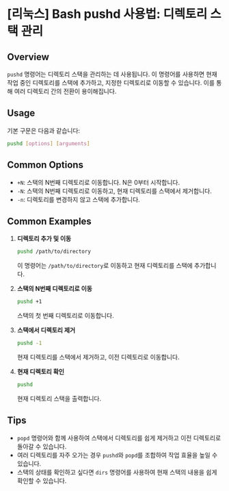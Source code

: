 # [리눅스] Bash pushd 사용법: 디렉토리 스택 관리

## Overview
`pushd` 명령어는 디렉토리 스택을 관리하는 데 사용됩니다. 이 명령어를 사용하면 현재 작업 중인 디렉토리를 스택에 추가하고, 지정한 디렉토리로 이동할 수 있습니다. 이를 통해 여러 디렉토리 간의 전환이 용이해집니다.

## Usage
기본 구문은 다음과 같습니다:
```bash
pushd [options] [arguments]
```

## Common Options
- `+N`: 스택의 N번째 디렉토리로 이동합니다. N은 0부터 시작합니다.
- `-N`: 스택의 N번째 디렉토리로 이동하고, 현재 디렉토리를 스택에서 제거합니다.
- `-n`: 디렉토리를 변경하지 않고 스택에 추가합니다.

## Common Examples
1. **디렉토리 추가 및 이동**
   ```bash
   pushd /path/to/directory
   ```
   이 명령어는 `/path/to/directory`로 이동하고 현재 디렉토리를 스택에 추가합니다.

2. **스택의 N번째 디렉토리로 이동**
   ```bash
   pushd +1
   ```
   스택의 첫 번째 디렉토리로 이동합니다.

3. **스택에서 디렉토리 제거**
   ```bash
   pushd -1
   ```
   현재 디렉토리를 스택에서 제거하고, 이전 디렉토리로 이동합니다.

4. **현재 디렉토리 확인**
   ```bash
   pushd
   ```
   현재 디렉토리 스택을 출력합니다.

## Tips
- `popd` 명령어와 함께 사용하여 스택에서 디렉토리를 쉽게 제거하고 이전 디렉토리로 돌아갈 수 있습니다.
- 여러 디렉토리를 자주 오가는 경우 `pushd`와 `popd`를 조합하여 작업 효율을 높일 수 있습니다.
- 스택의 상태를 확인하고 싶다면 `dirs` 명령어를 사용하여 현재 스택의 내용을 쉽게 확인할 수 있습니다.